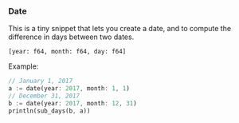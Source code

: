 ### Date

This is a tiny snippet that lets you create a date, and to compute the difference in days between two dates.

```
[year: f64, month: f64, day: f64]
```

Example:

```rust
// January 1, 2017
a := date(year: 2017, month: 1, 1)
// December 31, 2017
b := date(year: 2017, month: 12, 31)
println(sub_days(b, a))
```
